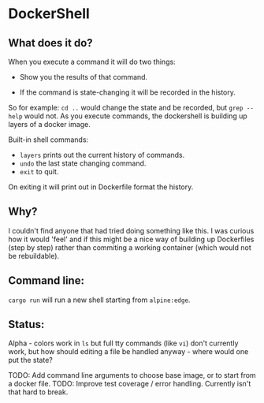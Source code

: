 # DockerShell

## What does it do?

When you execute a command it will do two things:

   * Show you the results of that command.
   
   * If the command is state-changing it will be recorded in the history.
   
So for example: `cd ..` would change the state and be recorded, but `grep --help` would not.
As you execute commands, the dockershell is building up layers of a docker image.

Built-in shell commands:

   * `layers` prints out the current history of commands.
   * `undo` the last state changing command.
   * `exit` to quit.

On exiting it will print out in Dockerfile format the history.

## Why?

I couldn't find anyone that had tried doing something like this. I was curious how it would 'feel' and if this might be a 
nice way of building up Dockerfiles (step by step) rather than commiting a working container (which would not be rebuildable).

## Command line:

`cargo run` will run a new shell starting from `alpine:edge`.

## Status:

Alpha - colors work in `ls` but full tty commands (like `vi`) don't currently work, but how should editing a file be 
handled anyway - where would one put the state?

TODO: Add command line arguments to choose base image, or to start from a docker file.
TODO: Improve test coverage / error handling. Currently isn't that hard to break.
